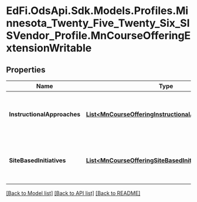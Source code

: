 # EdFi.OdsApi.Sdk.Models.Profiles.Minnesota_Twenty_Five_Twenty_Six_SISVendor_Profile.MnCourseOfferingExtensionWritable

## Properties

Name | Type | Description | Notes
------------ | ------------- | ------------- | -------------
**InstructionalApproaches** | [**List&lt;MnCourseOfferingInstructionalApproachWritable&gt;**](MnCourseOfferingInstructionalApproachWritable.md) | An unordered collection of courseOfferingInstructionalApproaches. Instructional approach as implemented for the course offering. General purpose but intially implemented for Early Education. | [optional] 
**SiteBasedInitiatives** | [**List&lt;MnCourseOfferingSiteBasedInitiativeWritable&gt;**](MnCourseOfferingSiteBasedInitiativeWritable.md) | An unordered collection of courseOfferingSiteBasedInitiatives. Site-based initiative as implemented for the course offering. General purpose but intially implemented for Early Education. | [optional] 

[[Back to Model list]](../README.md#documentation-for-models) [[Back to API list]](../README.md#documentation-for-api-endpoints) [[Back to README]](../README.md)

